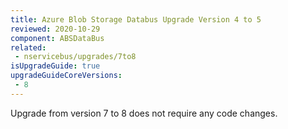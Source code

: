 ```yaml
---
title: Azure Blob Storage Databus Upgrade Version 4 to 5
reviewed: 2020-10-29
component: ABSDataBus
related:
 - nservicebus/upgrades/7to8
isUpgradeGuide: true
upgradeGuideCoreVersions:
 - 8
---
```


Upgrade from version 7 to 8 does not require any code changes.

